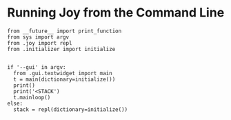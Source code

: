 # Running Joy from the Command Line

~~~~ {.python .numberLines startFrom="23"}
from __future__ import print_function
from sys import argv
from .joy import repl
from .initializer import initialize


if '--gui' in argv:
  from .gui.textwidget import main
  t = main(dictionary=initialize())
  print()
  print('<STACK')
  t.mainloop()
else:
  stack = repl(dictionary=initialize())
~~~~~~~~~~~~~~~~~~~~~~~~~~~~~~~~~~~~~~~~~~~~~~~~~~



